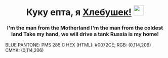 <h1 align="center">Куку епта, я <a href="https://github.com/XLEBYSHEK003" target="_blank">Хлебушек!</a> 
<img src="https://github.com/blackcater/blackcater/raw/main/images/Hi.gif" height="32"/></h1>
<h3 align="center">I'm the man from the Motherland
I'm the man from the coldest land
Take my hand, we will drive a tank
Russia is my home!</h3>
BLUE
PANTONE: PMS 285 C
HEX (HTML): #0072CE;
RGB: (0,114,206)
CMYK: (0,114,206)
